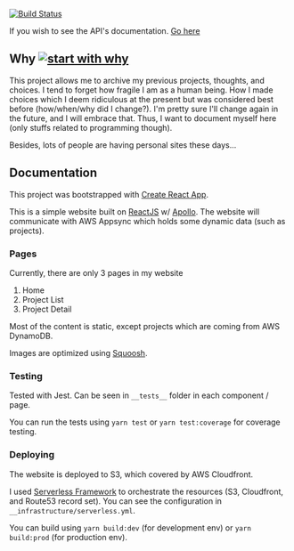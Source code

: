 [![Build Status](https://api.travis-ci.com/kkesley/kkesley.png?branch=master)](https://travis-ci.org/kkesley/kkesley)

If you wish to see the API's documentation. [Go here](https://github.com/kkesley/kkesley-api)

## Why [![start with why](https://img.shields.io/badge/start%20with-why%3F-brightgreen.svg?style=flat)](http://www.ted.com/talks/simon_sinek_how_great_leaders_inspire_action)

This project allows me to archive my previous projects, thoughts, and choices. I tend to forget how fragile I am as a human being. How I made choices which I deem ridiculous at the present but was considered best before (how/when/why did I change?). I'm pretty sure I'll change again in the future, and I will embrace that. Thus, I want to document myself here (only stuffs related to programming though).

Besides, lots of people are having personal sites these days...

## Documentation

This project was bootstrapped with [Create React App](https://github.com/facebook/create-react-app).

This is a simple website built on [ReactJS](https://reactjs.org/) w/ [Apollo](https://github.com/apollographql/react-apollo). The website will communicate with AWS Appsync which holds some dynamic data (such as projects).

### Pages

Currently, there are only 3 pages in my website

1. Home
2. Project List
3. Project Detail

Most of the content is static, except projects which are coming from AWS DynamoDB.

Images are optimized using [Squoosh](https://squoosh.app/).

### Testing

Tested with Jest. Can be seen in `__tests__` folder in each component / page.

You can run the tests using `yarn test` or `yarn test:coverage` for coverage testing.

### Deploying

The website is deployed to S3, which covered by AWS Cloudfront.

I used [Serverless Framework](https://serverless.com/) to orchestrate the resources (S3, Cloudfront, and Route53 record set). You can see the configuration in `__infrastructure/serverless.yml`.

You can build using `yarn build:dev` (for development env) or `yarn build:prod` (for production env).